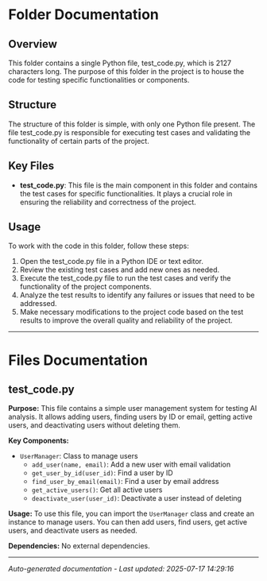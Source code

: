 # Folder Documentation

## Overview
This folder contains a single Python file, test_code.py, which is 2127 characters long. The purpose of this folder in the project is to house the code for testing specific functionalities or components.

## Structure
The structure of this folder is simple, with only one Python file present. The file test_code.py is responsible for executing test cases and validating the functionality of certain parts of the project.

## Key Files
- **test_code.py**: This file is the main component in this folder and contains the test cases for specific functionalities. It plays a crucial role in ensuring the reliability and correctness of the project.

## Usage
To work with the code in this folder, follow these steps:
1. Open the test_code.py file in a Python IDE or text editor.
2. Review the existing test cases and add new ones as needed.
3. Execute the test_code.py file to run the test cases and verify the functionality of the project components.
4. Analyze the test results to identify any failures or issues that need to be addressed.
5. Make necessary modifications to the project code based on the test results to improve the overall quality and reliability of the project.

---

# Files Documentation

## test_code.py

**Purpose:** This file contains a simple user management system for testing AI analysis. It allows adding users, finding users by ID or email, getting active users, and deactivating users without deleting them.

**Key Components:**
- `UserManager`: Class to manage users
  - `add_user(name, email)`: Add a new user with email validation
  - `get_user_by_id(user_id)`: Find a user by ID
  - `find_user_by_email(email)`: Find a user by email address
  - `get_active_users()`: Get all active users
  - `deactivate_user(user_id)`: Deactivate a user instead of deleting

**Usage:** To use this file, you can import the `UserManager` class and create an instance to manage users. You can then add users, find users, get active users, and deactivate users as needed.

**Dependencies:** No external dependencies.

---
*Auto-generated documentation - Last updated: 2025-07-17 14:29:16*

